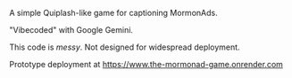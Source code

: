 A simple Quiplash-like game for captioning MormonAds.

"Vibecoded" with Google Gemini.

This code is *messy*. Not designed for widespread deployment.

Prototype deployment at https://www.the-mormonad-game.onrender.com
